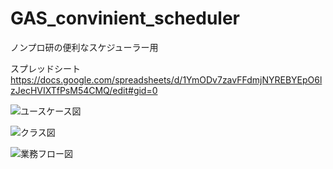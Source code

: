 # GAS_convinient_scheduler
ノンプロ研の便利なスケジューラー用

スプレッドシート
https://docs.google.com/spreadsheets/d/1YmODv7zavFFdmjNYREBYEpO6lzJecHVIXTfPsM54CMQ/edit#gid=0


![ユースケース図](https://user-images.githubusercontent.com/64948431/147707390-a97765db-47eb-4695-8ccf-2e7e988e7b9a.png)

![クラス図](https://user-images.githubusercontent.com/64948431/147706856-775faf9b-e322-4387-93b3-2ca1d40c3ba9.png)

![業務フロー図](https://user-images.githubusercontent.com/64948431/149657509-ed6b6514-29c8-434a-8091-e033eaa1bd18.png)
